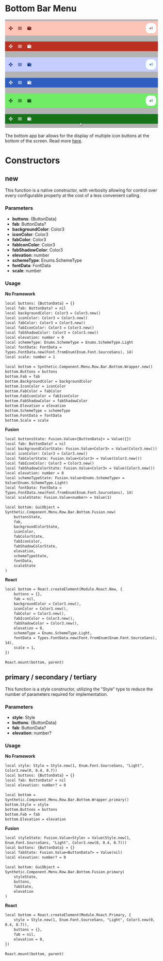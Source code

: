 # Bottom Bar Menu

![Preview](preview.gif)

The bottom app bar allows for the display of multiple icon buttons at the bottom of the screen. Read more [here](https://m3.material.io/components/bottom-app-bar/overview).
# Constructors


## new
This function is a native constructor, with verbosity allowing for control over every configurable property at the cost of a less convenient calling.

### Parameters
- **buttons**: {ButtonData}
- **fab**: ButtonData?
- **backgroundColor**: Color3
- **iconColor**: Color3
- **fabColor**: Color3
- **fabIconColor**: Color3
- **fabShadowColor**: Color3
- **elevation**: number
- **schemeType**: Enums.SchemeType
- **fontData**: FontData
- **scale**: number


### Usage

**No Framework**
```luau
local buttons: {ButtonData} = {}
local fab: ButtonData? = nil
local backgroundColor: Color3 = Color3.new()
local iconColor: Color3 = Color3.new()
local fabColor: Color3 = Color3.new()
local fabIconColor: Color3 = Color3.new()
local fabShadowColor: Color3 = Color3.new()
local elevation: number = 0
local schemeType: Enums.SchemeType = Enums.SchemeType.Light
local fontData: FontData = Types.FontData.new(Font.fromEnum(Enum.Font.SourceSans), 14)
local scale: number = 1

local bottom = Synthetic.Component.Menu.Row.Bar.Bottom.Wrapper.new()
bottom.Buttons = buttons
bottom.Fab = fab
bottom.BackgroundColor = backgroundColor
bottom.IconColor = iconColor
bottom.FabColor = fabColor
bottom.FabIconColor = fabIconColor
bottom.FabShadowColor = fabShadowColor
bottom.Elevation = elevation
bottom.SchemeType = schemeType
bottom.FontData = fontData
bottom.Scale = scale
```

**Fusion**
```luau
local buttonsState: Fusion.Value<{ButtonData}> = Value({})
local fab: ButtonData? = nil
local backgroundColorState: Fusion.Value<Color3> = Value(Color3.new())
local iconColor: Color3 = Color3.new()
local fabColorState: Fusion.Value<Color3> = Value(Color3.new())
local fabIconColor: Color3 = Color3.new()
local fabShadowColorState: Fusion.Value<Color3> = Value(Color3.new())
local elevation: number = 0
local schemeTypeState: Fusion.Value<Enums.SchemeType> = Value(Enums.SchemeType.Light)
local fontData: FontData = Types.FontData.new(Font.fromEnum(Enum.Font.SourceSans), 14)
local scaleState: Fusion.Value<number> = Value(1)

local bottom: GuiObject = Synthetic.Component.Menu.Row.Bar.Bottom.Fusion.new(
	buttonsState,
	fab,
	backgroundColorState,
	iconColor,
	fabColorState,
	fabIconColor,
	fabShadowColorState,
	elevation,
	schemeTypeState,
	fontData,
	scaleState
)
```

**Roact**
```luau
local bottom = Roact.createElement(Module.Roact.New, {
	buttons = {},
	fab = nil,
	backgroundColor = Color3.new(),
	iconColor = Color3.new(),
	fabColor = Color3.new(),
	fabIconColor = Color3.new(),
	fabShadowColor = Color3.new(),
	elevation = 0,
	schemeType = Enums.SchemeType.Light,
	fontData = Types.FontData.new(Font.fromEnum(Enum.Font.SourceSans), 14),
	scale = 1,
})

Roact.mount(bottom, parent)
```
## primary / secondary / tertiary
This function is a style constructor, utilizing the "Style" type to reduce the number of parameters required for implementation.

### Parameters
- **style**: Style
- **buttons**: {ButtonData}
- **fab**: ButtonData?
- **elevation**: number?


### Usage

**No Framework**
```luau
local style: Style = Style.new(1, Enum.Font.SourceSans, "Light", Color3.new(0, 0.4, 0.7))
local buttons: {ButtonData} = {}
local fab: ButtonData? = nil
local elevation: number? = 0

local bottom = Synthetic.Component.Menu.Row.Bar.Bottom.Wrapper.primary()
bottom.Style = style
bottom.Buttons = buttons
bottom.Fab = fab
bottom.Elevation = elevation
```

**Fusion**
```luau
local styleState: Fusion.Value<Style> = Value(Style.new(1, Enum.Font.SourceSans, "Light", Color3.new(0, 0.4, 0.7)))
local buttons: {ButtonData} = {}
local fabState: Fusion.Value<ButtonData?> = Value(nil)
local elevation: number? = 0

local bottom: GuiObject = Synthetic.Component.Menu.Row.Bar.Bottom.Fusion.primary(
	styleState,
	buttons,
	fabState,
	elevation
)
```

**Roact**
```luau
local bottom = Roact.createElement(Module.Roact.Primary, {
	style = Style.new(1, Enum.Font.SourceSans, "Light", Color3.new(0, 0.4, 0.7)),
	buttons = {},
	fab = nil,
	elevation = 0,
})

Roact.mount(bottom, parent)
```